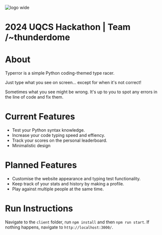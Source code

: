 ![logo wide](https://github.com/user-attachments/assets/85414f6e-d2f6-4d0e-abd7-cdcff8563c4b)

# 2024 UQCS Hackathon | Team /~thunderdome

# About

Typerror is a simple Python coding-themed type racer.

Just type what you see on screen... except for when it's not correct!

Sometimes what you see might be wrong. It's up to you to spot any errors in the line of code and fix them.

# Current Features

* Test your Python syntax knowledge.
* Increase your code typing speed and effiency.
* Track your scores on the personal leaderboard.
* Minimalistic design

# Planned Features

* Customise the website appearance and typing test functionality.
* Keep track of your stats and history by making a profile.
* Play against multiple people at the same time. 

# Run Instructions
Navigate to the `client` folder, run `npm install` and then `npm run start`. 
If nothing happens, navigate to `http://localhost:3000/`.
